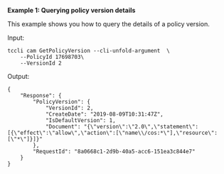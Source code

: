 **Example 1: Querying policy version details**

This example shows you how to query the details of a policy version.

Input: 

```
tccli cam GetPolicyVersion --cli-unfold-argument  \
    --PolicyId 17698703\
    --VersionId 2
```

Output: 
```
{
    "Response": {
        "PolicyVersion": {
            "VersionId": 2,
            "CreateDate": "2019-08-09T10:31:47Z",
            "IsDefaultVersion": 1,
            "Document": "{\"version\":\"2.0\",\"statement\":[{\"effect\":\"allow\",\"action\":[\"name\\/cos:*\"],\"resource\":[\"*\"]}]}"
        },
        "RequestId": "8a0668c1-2d9b-40a5-acc6-151ea3c844e7"
    }
}
```


